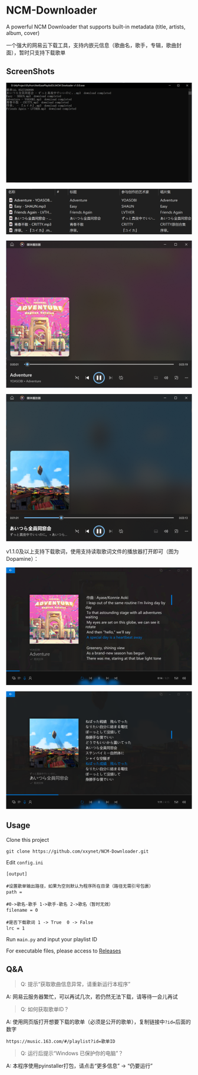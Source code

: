 # NCM-Downloader
A powerful NCM Downloader that supports built-in metadata (title, artists, album, cover)

一个强大的网易云下载工具，支持内嵌元信息（歌曲名，歌手，专辑，歌曲封面），暂时只支持下载歌单

## ScreenShots
![](./Screenshot01.png)

![](./Screenshot02.png)

![](./Screenshot03.png)

![](./Screenshot04.png)

v1.1.0及以上支持下载歌词，使用支持读取歌词文件的播放器打开即可（图为Dopamine）：

![](./Screenshot05.png)

![](./Screenshot06.png)

## Usage
Clone this project

```
git clone https://github.com/xxynet/NCM-Downloader.git
```

Edit ```config.ini```

```
[output]

#设置歌单输出路径，如果为空则默认为程序所在目录（路径无需引号包裹）
path = 

#0->歌名-歌手 1->歌手-歌名 2->歌名（暂时无效）
filename = 0

#是否下载歌词 1 -> True  0 -> False
lrc = 1
```

Run ```main.py``` and input your playlist ID


For executable files, please access to [Releases](https://github.com/xxynet/NCM-Downloader/releases)

## Q&A
> Q: 提示“获取歌曲信息异常，请重新运行本程序”

A: 网易云服务器繁忙，可以再试几次，若仍然无法下载，请等待一会儿再试

> Q: 如何获取歌单ID？

A: 使用网页版打开想要下载的歌单（必须是公开的歌单），复制链接中```?id=```后面的数字

```
https://music.163.com/#/playlist?id=歌单ID
```

> Q: 运行后提示“Windows 已保护你的电脑”？

A: 本程序使用pyinstaller打包，请点击“更多信息” -> “仍要运行”